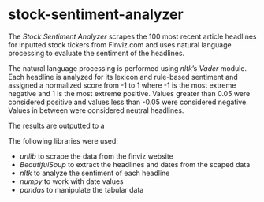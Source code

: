 # stock-sentiment-analyzer
The *Stock Sentiment Analyzer* scrapes the 100 most recent article headlines for inputted stock tickers from Finviz.com and uses natural language processing to evaluate the sentiment of the headlines.

The natural language processing is performed using *nltk*’s *Vader* module. Each headline is analyzed for its lexicon and rule-based sentiment and assigned a normalized score from -1 to 1 where -1 is the most extreme negative and 1 is the most extreme positive. Values greater than 0.05 were considered positive and values less than -0.05 were considered negative. Values in between were considered neutral headlines. 

The results are outputted to a 

The following libraries were used:
* *urllib* to scrape the data from the finviz website
* *BeautifulSoup* to extract the headlines and dates from the scaped data 
* *nltk* to analyze the sentiment of each headline
* *numpy* to work with date values
* *pandas* to manipulate the tabular data
